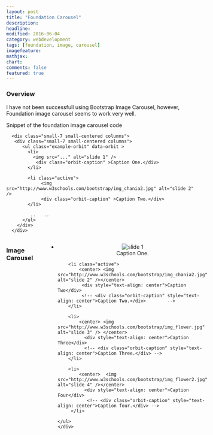 ```yaml
---
layout: post
title: "Foundation Carousel"
description: 
headline: 
modified: 2016-06-04
category: webdevelopment
tags: [foundation, image, carousel]
imagefeature: 
mathjax: 
chart: 
comments: false
featured: true
---
```

<style>
.orbit-prev span {
left:+300px;
}
.orbit-next span {
left:-300px;
}

</style>

### Overview

I have not been successfull using Bootstrap Image Carousel, however, Foundation image carousel seems to work very well.

Snippet of the foundation image carousel code



````
  <div class="small-7 small-centered columns">
   <div class="small-7 small-centered columns">
      <ul class="example-orbit" data-orbit >	
		<li>
		  <img src="..." alt="slide 1" />
		   <div class="orbit-caption" >Caption One.</div>
		</li>

		<li class="active">
			 <img src="http://www.w3schools.com/bootstrap/img_chania2.jpg" alt="slide 2" /> 
			 <div class="orbit-caption" >Caption Two.</div>		 
		</li>
		
		 ..   ..
      </ul>
	</div>
  </div>		 

````  
  

<!--   Foundation Image Carousel   1-->		
 	
 <div class="small-9 small-centered columns">
 <h3>Image Carousel</h3>
  <br/>
	<div class="small-9 small-centered columns">
    <ul class="example-orbit" data-orbit >	
		<li>
			<center> <img src="http://www.w3schools.com/bootstrap/img_chania.jpg" alt="slide 1" /></center>
		   <div style="text-align: center">Caption One.</div>
		</li>

		<li class="active">
			<center> <img src="http://www.w3schools.com/bootstrap/img_chania2.jpg" alt="slide 2" /></center> 
		     <div style="text-align: center">Caption Two</div>
			 <!-- <div class="orbit-caption" style="text-align: center">Caption Two.</div>		  -->
		</li>

		<li>
			<center> <img src="http://www.w3schools.com/bootstrap/img_flower.jpg" alt="slide 3" /> </center>
		      <div style="text-align: center">Caption Three</div>
			  <!-- <div class="orbit-caption" style="text-align: center">Caption Three.</div> -->
		</li>

		<li>
			<center>  <img src="http://www.w3schools.com/bootstrap/img_flower2.jpg" alt="slide 4" /></center>
		      <div style="text-align: center">Caption Four</div>
			   <!-- <div class="orbit-caption" style="text-align: center">Caption four.</div> -->
		 </li> 

    </ul>
	</div>
   </div>
   

   
 <!--  End  Foundation Image Carousel   1-->	 
  
  <br/>
  
  
